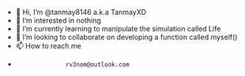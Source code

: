 - 👋 Hi, I’m @tanmay8146 a.k.a TanmayXD
- 👀 I’m interested in nothing
- 🌱 I’m currently learning to manipulate the simulation called Life
- 💞️ I’m looking to collaborate on developing a function called myself()
- 📫 How to reach me 
-                   rv3nom@outlook.com

<!---
tanmay8146/tanmay8146 is a ✨ special ✨ repository because its `README.md` (this file) appears on your GitHub profile.
You can click the Preview link to take a look at your changes.
--->
